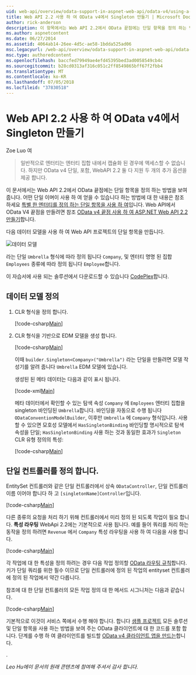 ```yaml
---
uid: web-api/overview/odata-support-in-aspnet-web-api/odata-v4/using-a-singleton-in-an-odata-endpoint-in-web-api-22
title: Web API 2.2 사용 하 여 OData v4에서 Singleton 만들기 | Microsoft Docs
author: rick-anderson
description: 이 항목에서는 Web API 2.2에서 OData 끝점에는 단일 항목을 정의 하는 방법을 보여 줍니다.
ms.author: aspnetcontent
ms.date: 06/27/2014
ms.assetid: 4064ab14-26ee-4d5c-ae58-1bdda525ad06
msc.legacyurl: /web-api/overview/odata-support-in-aspnet-web-api/odata-v4/using-a-singleton-in-an-odata-endpoint-in-web-api-22
msc.type: authoredcontent
ms.openlocfilehash: baccfed79949ae4efd45395bed3ad0058549cb4c
ms.sourcegitcommit: b28cd0313af316c051c2ff8549865bff67f2fbb4
ms.translationtype: MT
ms.contentlocale: ko-KR
ms.lasthandoff: 07/05/2018
ms.locfileid: "37830518"
---
```

<a name="create-a-singleton-in-odata-v4-using-web-api-22"></a>Web API 2.2 사용 하 여 OData v4에서 Singleton 만들기
====================
Zoe Luo 여

> 일반적으로 엔터티는 엔터티 집합 내에서 캡슐화 된 경우에 액세스할 수 없습니다. 하지만 OData v4 단일, 포함, WebAPI 2.2 둘 다 지원 두 개의 추가 옵션을 제공 합니다.


이 문서에서는 Web API 2.2에서 OData 끝점에는 단일 항목을 정의 하는 방법을 보여 줍니다. 어떤 단일 이며이 사용 하 여 얻을 수 있습니다 하는 방법에 대 한 내용은 참조 하세요 [특별 한 엔터티를 정의 하는 단일 항목을 사용 하 여](https://blogs.msdn.com/b/odatateam/archive/2014/03/05/use-singleton-to-define-your-special-entity.aspx)입니다. Web API에서 OData V4 끝점을 만들려면 참조 [OData v4 끝점 사용 하 여 ASP.NET Web API 2.2 만들기](create-an-odata-v4-endpoint.md)합니다. 

다음 데이터 모델을 사용 하 여 Web API 프로젝트의 단일 항목을 만듭니다.

![데이터 모델](using-a-singleton-in-an-odata-endpoint-in-web-api-22/_static/image1.png)

라는 단일 `Umbrella` 형식에 따라 정의 됩니다 `Company`, 및 엔터티 명명 된 집합 `Employees` 종류에 따라 정의 됩니다 `Employee`합니다.

이 자습서에 사용 되는 솔루션에서 다운로드할 수 있습니다 [CodePlex](http://aspnet.codeplex.com/sourcecontrol/latest#Samples/WebApi/OData/v4/ODataSingletonSample/)합니다.

## <a name="define-the-data-model"></a>데이터 모델 정의

1. CLR 형식을 정의 합니다.

    [!code-csharp[Main](using-a-singleton-in-an-odata-endpoint-in-web-api-22/samples/sample1.cs)]
2. CLR 형식을 기반으로 EDM 모델을 생성 합니다.

    [!code-csharp[Main](using-a-singleton-in-an-odata-endpoint-in-web-api-22/samples/sample2.cs)]

    이때 `builder.Singleton<Company>("Umbrella")` 라는 단일을 만들려면 모델 작성기를 알려 줍니다 `Umbrella` EDM 모델에 있습니다.

    생성된 된 메타 데이터는 다음과 같이 표시 됩니다.

    [!code-xml[Main](using-a-singleton-in-an-odata-endpoint-in-web-api-22/samples/sample3.xml)]

    메타 데이터에서 확인할 수 있는 탐색 속성 `Company` 에 `Employees` 엔터티 집합을 singleton 바인딩된 `Umbrella`합니다. 바인딩을 자동으로 수행 됩니다 `ODataConventionModelBuilder`, 이후만 `Umbrella` 에 `Company` 형식입니다. 사용할 수 있으면 모호성 모델에서 `HasSingletonBinding` 바인딩할 명시적으로 탐색 속성을 단일; `HasSingletonBinding` 사용 하는 것과 동일한 효과가 `Singleton` CLR 유형 정의의 특성:

    [!code-csharp[Main](using-a-singleton-in-an-odata-endpoint-in-web-api-22/samples/sample4.cs)]

## <a name="define-the-singleton-controller"></a>단일 컨트롤러를 정의 합니다.

EntitySet 컨트롤러와 같은 단일 컨트롤러에서 상속 `ODataController`, 단일 컨트롤러 이름 이어야 합니다 하 고 `[singletonName]Controller`입니다.

[!code-csharp[Main](using-a-singleton-in-an-odata-endpoint-in-web-api-22/samples/sample5.cs)]

다른 종류의 요청을 처리 하기 위해 컨트롤러에서 미리 정의 된 되도록 작업이 필요 합니다. **특성 라우팅** WebApi 2.2에는 기본적으로 사용 됩니다. 예를 들어 쿼리를 처리 하는 동작을 정의 하려면 `Revenue` 에서 `Company` 특성 라우팅을 사용 하 여 다음을 사용 합니다.

[!code-csharp[Main](using-a-singleton-in-an-odata-endpoint-in-web-api-22/samples/sample6.cs)]

각 작업에 대 한 특성을 정의 하려는 경우 다음 작업 정의할 [OData 라우팅 규칙](../odata-routing-conventions.md)합니다. 키가 단일 쿼리를 위한 필수 이므로 단일 컨트롤러에 정의 된 작업의 entityset 컨트롤러에 정의 된 작업에서 약간 다릅니다.

참조에 대 한 단일 컨트롤러의 모든 작업 정의 대 한 메서드 시그니처는 다음과 같습니다.

[!code-csharp[Main](using-a-singleton-in-an-odata-endpoint-in-web-api-22/samples/sample7.cs)]

기본적으로 이것이 서비스 쪽에서 수행 해야 합니다. 합니다 [샘플 프로젝트](http://aspnet.codeplex.com/sourcecontrol/latest#Samples/WebApi/OData/v4/ODataSingletonSample/) 모든 솔루션 및 단일 항목을 사용 하는 방법을 보여 주는 OData 클라이언트에 대 한 코드를 포함 합니다. 단계를 수행 하 여 클라이언트를 빌드할 [OData v4 클라이언트 앱을 만드는](create-an-odata-v4-client-app.md)합니다.

. 

*Leo Hu에이 문서의 원래 콘텐츠에 참여해 주셔서 감사 합니다.*
